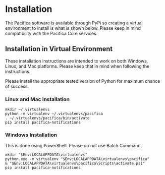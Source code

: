 # Installation

The Pacifica software is available through PyPi so creating a virtual
environment to install is what is shown below. Please keep in mind
compatibility with the Pacifica Core services.

## Installation in Virtual Environment

These installation instructions are intended to work on both Windows,
Linux, and Mac platforms. Please keep that in mind when following the
instructions.

Please install the appropriate tested version of Python for maximum
chance of success.

### Linux and Mac Installation

```
mkdir ~/.virtualenvs
python -m virtualenv ~/.virtualenvs/pacifica
. ~/.virtualenvs/pacifica/bin/activate
pip install pacifica-notifications
```

### Windows Installation

This is done using PowerShell. Please do not use Batch Command.

```
mkdir "$Env:LOCALAPPDATA\virtualenvs"
python.exe -m virtualenv "$Env:LOCALAPPDATA\virtualenvs\pacifica"
& "$Env:LOCALAPPDATA\virtualenvs\pacifica\Scripts\activate.ps1"
pip install pacifica-notifications
```
